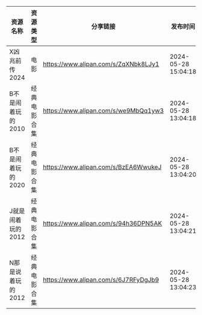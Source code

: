 | 资源名称        | 资源类型   | 分享链接                                 | 发布时间                |
| ----------- | ------ | ------------------------------------ | ------------------- |
| X凶兆前传2024   | 电影     | https://www.alipan.com/s/ZqXNbk8LJy1 | 2024-05-28 15:04:18 |
| B不是闹着玩的2010 | 经典电影合集 | https://www.alipan.com/s/we9MbQq1yw3 | 2024-05-28 13:04:18 |
| B不是闹着玩的2020 | 经典电影合集 | https://www.alipan.com/s/BzEA6WwukeJ | 2024-05-28 13:04:20 |
| J就是闹着玩的2012 | 经典电影合集 | https://www.alipan.com/s/94h36DPN5AK | 2024-05-28 13:04:21 |
| N那是说着玩的2012 | 经典电影合集 | https://www.alipan.com/s/6J7RFyDgJb9 | 2024-05-28 13:04:23 |
